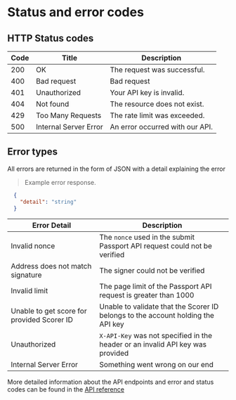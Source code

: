 # Status and error codes

## HTTP Status codes

| Code | Title                 | Description                     |
| ---- | --------------------- | ------------------------------- |
| 200  | OK                    | The request was successful.     |
| 400  | Bad request           | Bad request                     |
| 401  | Unauthorized          | Your API key is invalid.        |
| 404  | Not found             | The resource does not exist.    |
| 429  | Too Many Requests     | The rate limit was exceeded.    |
| 500  | Internal Server Error | An error occurred with our API. |



## Error types

All errors are returned in the form of JSON with a detail explaining the error

> Example error response.

```json
  {
    "detail": "string"
  }
```

| Error Detail                               | Description                                                                      |
| ------------------------------------------ | -------------------------------------------------------------------------------- |
| Invalid nonce                              | The `nonce` used in the submit Passport API request could not be verified        |
| Address does not match signature           | The signer could not be verified                                                 |
| Invalid limit                              | The page limit of the Passport API request is greater than 1000                  |
| Unable to get score for provided Scorer ID | Unable to validate that the Scorer ID belongs to the account holding the API key |
| Unauthorized                               | `X-API-Key` was not specified in the header or an invalid API key was provided   |
| Internal Server Error                      | Something went wrong on our end                                                  |

More detailed information about the API endpoints and error and status codes can be found in the [API reference](../api-reference)
